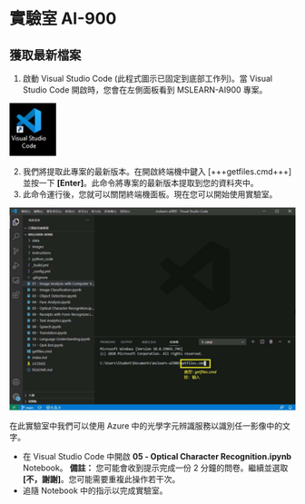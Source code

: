 ﻿---
lab:
    title: '光學字元辨識'
---

# 實驗室 AI-900
## 獲取最新檔案

1.  啟動 Visual Studio Code (此程式圖示已固定到底部工作列)。當 Visual Studio Code 開啟時，您會在左側面板看到 MSLEARN-AI900 專案。

![Visual Studio Code 圖示](./images/vscode.jpg)

2.  我們將提取此專案的最新版本。在開啟終端機中鍵入 [+++getfiles.cmd+++] 並按一下 **[Enter]**。此命令將專案的最新版本提取到您的資料夾中。 
3.  此命令運行後，您就可以關閉終端機面板。現在您可以開始使用實驗室。 

![在 Visual Studio Code 中使用終端機的支援影像。](./images/terminal_support1.jpg)

在此實驗室中我們可以使用 Azure 中的光學字元辨識服務以識別任一影像中的文字。

-  在 Visual Studio Code 中開啟 **05 - Optical Character Recognition.ipynb** Notebook。
    **備註：** 您可能會收到提示完成一份 2 分鐘的問卷。繼續並選取 **[不，謝謝]**。您可能需要重複此操作若干次。
-  追隨 Notebook 中的指示以完成實驗室。
